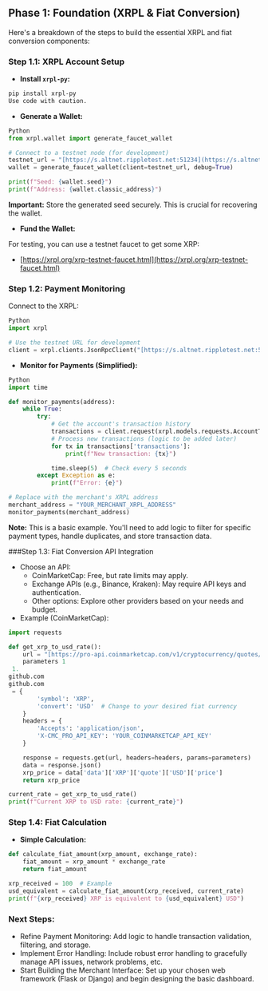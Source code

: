 ## Phase 1: Foundation (XRPL & Fiat Conversion)

Here's a breakdown of the steps to build the essential XRPL and fiat conversion components:

### Step 1.1: XRPL Account Setup

* **Install `xrpl-py`:**

```bash
pip install xrpl-py
Use code with caution.
```

* **Generate a Wallet:**

```python
Python
from xrpl.wallet import generate_faucet_wallet

# Connect to a testnet node (for development)
testnet_url = "[https://s.altnet.rippletest.net:51234](https://s.altnet.rippletest.net:51234)" 
wallet = generate_faucet_wallet(client=testnet_url, debug=True)

print(f"Seed: {wallet.seed}") 
print(f"Address: {wallet.classic_address}")
```

**Important:** Store the generated seed securely. This is crucial for recovering the wallet.

* **Fund the Wallet:**
 
For testing, you can use a testnet faucet to get some XRP:

* [https://xrpl.org/xrp-testnet-faucet.html](https://xrpl.org/xrp-testnet-faucet.html)

### Step 1.2: Payment Monitoring

Connect to the XRPL:

```python
Python
import xrpl

# Use the testnet URL for development
client = xrpl.clients.JsonRpcClient("[https://s.altnet.rippletest.net:51234](https://s.altnet.rippletest.net:51234)") 
```

* **Monitor for Payments (Simplified):**

```python
Python
import time

def monitor_payments(address):
    while True:
        try:
            # Get the account's transaction history
            transactions = client.request(xrpl.models.requests.AccountTx(account=address)).result
            # Process new transactions (logic to be added later)
            for tx in transactions['transactions']:
                print(f"New transaction: {tx}") 

            time.sleep(5)  # Check every 5 seconds
        except Exception as e:
            print(f"Error: {e}")

# Replace with the merchant's XRPL address
merchant_address = "YOUR_MERCHANT_XRPL_ADDRESS" 
monitor_payments(merchant_address)
```

**Note:** This is a basic example. You'll need to add logic to filter for specific payment types, handle duplicates, and store transaction data.

###Step 1.3: Fiat Conversion API Integration

* Choose an API:
  * CoinMarketCap: Free, but rate limits may apply.
  * Exchange APIs (e.g., Binance, Kraken): May require API keys and authentication.
  * Other options: Explore other providers based on your needs and budget.
* Example (CoinMarketCap):

```python
import requests

def get_xrp_to_usd_rate():
    url = "[https://pro-api.coinmarketcap.com/v1/cryptocurrency/quotes/latest](https://pro-api.coinmarketcap.com/v1/cryptocurrency/quotes/latest)"
    parameters 1    
 1. 
github.com
github.com
 = {
        'symbol': 'XRP',
        'convert': 'USD'  # Change to your desired fiat currency
    }
    headers = {
        'Accepts': 'application/json',
        'X-CMC_PRO_API_KEY': 'YOUR_COINMARKETCAP_API_KEY'
    }

    response = requests.get(url, headers=headers, params=parameters)
    data = response.json()
    xrp_price = data['data']['XRP']['quote']['USD']['price']
    return xrp_price

current_rate = get_xrp_to_usd_rate()
print(f"Current XRP to USD rate: {current_rate}")
```

### Step 1.4: Fiat Calculation

* **Simple Calculation:**

```python
def calculate_fiat_amount(xrp_amount, exchange_rate):
    fiat_amount = xrp_amount * exchange_rate
    return fiat_amount

xrp_received = 100  # Example
usd_equivalent = calculate_fiat_amount(xrp_received, current_rate)
print(f"{xrp_received} XRP is equivalent to {usd_equivalent} USD")
```

### Next Steps:
* Refine Payment Monitoring: Add logic to handle transaction validation, filtering, and storage.
* Implement Error Handling: Include robust error handling to gracefully manage API issues, network problems, etc.
* Start Building the Merchant Interface: Set up your chosen web framework (Flask or Django) and begin designing the basic dashboard.




